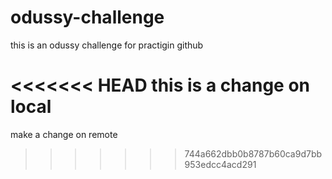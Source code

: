 # odussy-challenge
this is an odussy challenge for practigin github

<<<<<<< HEAD
this is a change on local
=======
make a change on remote
>>>>>>> 744a662dbb0b8787b60ca9d7bb953edcc4acd291

